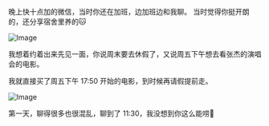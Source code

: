 
晚上快十点加的微信，当时你还在加班，边加班边和我聊。
当时觉得你挺开朗的，还分享宿舍里养的🐱

![Image](https://github.com/user-attachments/assets/f7bb0054-7ab6-486d-9213-b72551cb6352)

我想着约着出来先见一面，你说周末要去休假了，又说周五下午想去看张杰的演唱会的电影。

我就直接买了周五下午 17:50 开始的电影，到时候再请假提前走。

![Image](https://github.com/user-attachments/assets/4e16731c-1e06-4f6e-a2df-f497fd52f557)

第一天，聊得很多也很混乱，聊到了 11:30，我没想到你这么能唠🤣

